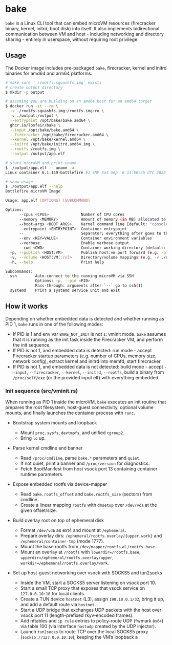 # bake

`bake` is a Linux CLI tool that can embed microVM resources (firecracker binary, kernel, initrd, boot disk) into itself. It also implements bidirectional communication between VM and host - including networking and directory sharing - entirely in userspace, without requiring root privilege.

## Usage

The Docker image includes pre-packaged `bake`, firecracker, kernel and initrd binaries for amd64 and arm64 platforms.

```bash
# make sure `./rootfs.squashfs.img` exists
# create output directory
$ mkdir -p output

# assuming you are building on an amd64 host for an amd64 target
$ docker run -it --rm \
  -v ./rootfs.squashfs.img:/rootfs.img:ro \
  -v ./output:/output \
  --entrypoint /opt/bake/bake.amd64 \
  ghcr.io/losfair/bake \
  --input /opt/bake/bake.amd64 \
  --firecracker /opt/bake/firecracker.amd64 \
  --kernel /opt/bake/kernel.amd64 \
  --initrd /opt/bake/initrd.amd64.img \
  --rootfs /rootfs.img \
  --output /output/app.elf

# start microVM and print uname
$ ./output/app.elf -- uname -a
Linux container 6.1.149-bottlefire #1 SMP Sat Sep  6 13:50:25 UTC 2025 x86_64 GNU/Linux

# show usage
$ ./output/app.elf --help
Bottlefire microVM Image

Usage: app.elf [OPTIONS] [SUBCOMMAND]

Options:
      --cpus <CPUS>              Number of CPU cores
      --memory <MEMORY>          Amount of memory (in MB) allocated to the microVM [default: 256]
      --boot-args <BOOT_ARGS>    Kernel command line [default: "console=ttyS0 reboot=k panic=-1"]
      --entrypoint <ENTRYPOINT>  Container entrypoint
      --                         Separator; everything after goes to the container
      --env <KEY=VALUE>          Container environment variables
      --verbose                  Enable verbose output
      --cwd <CWD>                Container working directory [default: ]
  -p, --publish <HOST:VM>        Publish host:vm port forward (e.g. -p 8080:8080)
  -v, --volume <HOST:VM[:ro]>    Directory/volume mappings (e.g. -v ./data:/data)
  -h, --help                     Print help

Subcommands:
  ssh        Auto-connect to the running microVM via SSH
             Options: -p, --pid <PID>
             Pass-through: arguments after `--` go to ssh(1)
  systemd    Print a systemd service unit and exit
```

## How it works

Depending on whether embedded data is detected and whether running as PID 1, `bake` runs in one of the following modes:

- If PID is 1 and env var `BAKE_NOT_INIT` is not `1`: vminit mode. `bake` assumes that it is running as the init task inside the Firecracker VM, and perform the init sequence.
- If PID is not 1, and embedded data is detected: run mode - accept Firecracker startup parameters (e.g. number of CPUs, memory size, network config), extract kernel and initrd into memfd, start firecracker.
- If PID is not 1, and embedded data is not detected: build mode - accept `--input`, `--firecracker`, `--kernel`, `--initrd`, `--rootfs`, build a binary from `/proc/self/exe` (or the provided input elf) with everything embedded.

### Init sequence (src/vminit.rs)

When running as PID 1 inside the microVM, `bake` executes an init routine that prepares the root filesystem, host-guest connectivity, optional volume mounts, and finally launches the container process with `runc`.

- Bootstrap system mounts and loopback
  - Mount `proc`, `sysfs`, `devtmpfs`, and unified `cgroup2`.
  - Bring `lo` up.

- Parse kernel cmdline and banner
  - Read `/proc/cmdline`, parse `bake.*` parameters and `quiet`.
  - If not quiet, print a banner and `/proc/version` for diagnostics.
  - Fetch BootManifest from host vsock port 13 containing container runtime parameters.

- Expose embedded rootfs via device-mapper
  - Read `bake.rootfs_offset` and `bake.rootfs_size` (sectors) from cmdline.
  - Create a linear mapping `rootfs` with `dmsetup` over `/dev/vda` at the given offset/size.

- Build overlay root on top of ephemeral disk
  - Format `/dev/vdb` as ext4 and mount at `/ephemeral`.
  - Prepare overlay dirs: `/ephemeral/rootfs.overlay/{upper,work}` and `/ephemeral/container-tmp` (mode 1777).
  - Mount the base rootfs from `/dev/mapper/rootfs` at `/rootfs.base`.
  - Mount an overlay at `/rootfs` with `lowerdir=/rootfs.base`, `upperdir=/ephemeral/rootfs.overlay/upper`, `workdir=/ephemeral/rootfs.overlay/work`.

- Set up host-guest networking over vsock with SOCKS5 and tun2socks
  - Inside the VM, start a SOCKS5 server listening on vsock port 10.
  - Start a small TCP proxy that exposes that vsock service on `127.0.0.10:10` for local clients.
  - Create a TUN device `hostnet` (L3), assign `198.18.0.1/32`, bring it up, and add a default route via `hostnet`.
  - Start a UDP bridge that exchanges UDP packets with the host over vsock port 11 (length-prefixed rkyv-encoded frames).
  - Add nftables and `ip rule` entries to policy-route UDP (fwmark `0x64`) via table 100 (via interface `hostudp` created by the UDP injector).
  - Launch `tun2socks` to route TCP over the local SOCKS5 proxy (`socks5://127.0.0.10:10`), keeping the VM’s loopback a